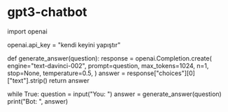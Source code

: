 # gpt3-chatbot

import openai

openai.api_key = "kendi keyini yapıştır"

def generate_answer(question):
    response = openai.Completion.create(
        engine="text-davinci-002",
        prompt=question,
        max_tokens=1024,
        n=1,
        stop=None,
        temperature=0.5,
    )
    answer = response["choices"][0]["text"].strip()
    return answer


while True:
    question = input("You: ")
    answer = generate_answer(question)
    print("Bot: ", answer)

